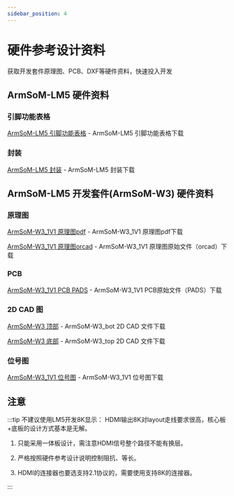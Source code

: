 ```yaml
---
sidebar_position: 4
---
```


# 硬件参考设计资料

获取开发套件原理图、PCB、DXF等硬件资料，快速投入开发

## ArmSoM-LM5 硬件资料

### 引脚功能表格
[ArmSoM-LM5 引脚功能表格](/hardware/lm/lm5/ArmSoM-LM5_Pin_and_Function_List20230603.xlsx) - ArmSoM-LM5 引脚功能表格下载

### 封装

[ArmSoM-LM5 封装](/hardware/lm/lm5/LGA506_45R0X50R0_2005.asc) - ArmSoM-LM5 封装下载

## ArmSoM-LM5 开发套件(ArmSoM-W3) 硬件资料

### 原理图
[ArmSoM-W3_1V1 原理图pdf](/hardware/lm/lm5/ArmSoM_W3_1V1_SCH.pdf) - ArmSoM-W3_1V1 原理图pdf下载

[ArmSoM-W3_1V1 原理图orcad](/hardware/lm/lm5/ArmSoM_W3_1V1_SCH.DSN) - ArmSoM-W3_1V1 原理图原始文件（orcad）下载

### PCB

[ArmSoM-W3_1V1 PCB PADS](/hardware/lm/lm5/ArmSoM_W3_1V1.pcb) - ArmSoM-W3_1V1 PCB原始文件（PADS）下载

### 2D CAD 图

[ArmSoM-W3 顶部](/hardware/lm/lm5/ArmSoM_W3_1V1_bot.dxf) - ArmSoM-W3_bot 2D CAD 文件下载

[ArmSoM-W3 底部](/hardware/lm/lm5/ArmSoM_W3_1V1_top.dxf) - ArmSoM-W3_top 2D CAD 文件下载

### 位号图

[ArmSoM-W3_1V1 位号图](/hardware/lm/lm5/ArmSoM_W3_1V1_SMD.pdf) - ArmSoM-W3_1V1 位号图下载


## 注意

:::tip
不建议使用LM5开发8K显示：
HDMI输出8K对layout走线要求很高，核心板+底板的设计方式基本是无解。

1. 只能采用一体板设计，需注意HDMI信号整个路径不能有换层。

2. 严格按照硬件参考设计说明控制阻抗、等长。

3. HDMI的连接器也要选支持2.1协议的，需要使用支持8K的连接器。

:::
